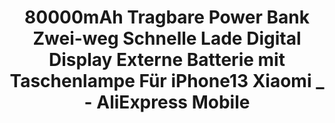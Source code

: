---
title: '80000mAh Tragbare Power Bank Zwei-weg Schnelle Lade Digital Display Externe Batterie mit Taschenlampe Für iPhone13 Xiaomi _ - AliExpress Mobile'
url: https://de.aliexpress.com/item/1005004600042434.html
image: 1667726278000.png
tags: ["buy","physical computing","light"]
description: 'large mobile battery for powering a ton of LEDs'
---